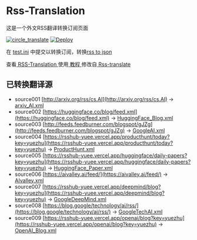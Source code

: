 # Rss-Translation

这是一个外文RSS翻译转换订阅页面 

[![circle_translate](https://github.com/licongyu95/Rss-Translation/actions/workflows/circle_translate.yml/badge.svg)](https://github.com/licongyu95/Rss-Translation/actions/workflows/circle_translate.yml)
[![Deploy](https://github.com/licongyu95/Rss-Translation/actions/workflows/jekyll-gh-pages.yml/badge.svg)](https://github.com/licongyu95/Rss-Translation/actions/workflows/jekyll-gh-pages.yml)

在 [test.ini](https://github.com/licongyu95/Rss-Translation/blob/main/test.ini) 中提交以转换订阅，转换[rss to json](https://rss2json.com/)

查看[ RSS-Translation ](https://licongyu95.github.io/RSS-Translation)使用[ 教程 ](https://www.tjsky.net/tutorial/644)修改自[ Rss-translate ](https://github.com/licongyu95/Rss-Translation/)

## 已转换翻译源

 - source001 [http://arxiv.org/rss/cs.AI](http://arxiv.org/rss/cs.AI) -> [arxiv_AI.xml](rss/arxiv_AI.xml)
 - source002 [https://huggingface.co/blog/feed.xml](https://huggingface.co/blog/feed.xml) -> [HuggingFace_Blog.xml](rss/HuggingFace_Blog.xml)
 - source003 [http://feeds.feedburner.com/blogspot/gJZg](http://feeds.feedburner.com/blogspot/gJZg) -> [GoogleAI.xml](rss/GoogleAI.xml)
 - source004 [https://rsshub-yuee.vercel.app/producthunt/today?key=yuezhu](https://rsshub-yuee.vercel.app/producthunt/today?key=yuezhu) -> [ProductHunt.xml](rss/ProductHunt.xml)
 - source005 [https://rsshub-yuee.vercel.app/huggingface/daily-papers?key=yuezhu](https://rsshub-yuee.vercel.app/huggingface/daily-papers?key=yuezhu) -> [HuggingFace_Paper.xml](rss/HuggingFace_Paper.xml)
 - source006 [https://aivalley.ai/feed/](https://aivalley.ai/feed/) -> [AIvalley.xml](rss/AIvalley.xml)
 - source007 [https://rsshub-yuee.vercel.app/deepmind/blog?key=yuezhu](https://rsshub-yuee.vercel.app/deepmind/blog?key=yuezhu) -> [GoogleDeepMind.xml](rss/GoogleDeepMind.xml)
 - source008 [https://blog.google/technology/ai/rss/](https://blog.google/technology/ai/rss/) -> [GoogleTechAI.xml](rss/GoogleTechAI.xml)
 - source009 [https://rsshub-yuee.vercel.app/openai/blog?key=yuezhu](https://rsshub-yuee.vercel.app/openai/blog?key=yuezhu) -> [OpenAI_Blog.xml](rss/OpenAI_Blog.xml)
